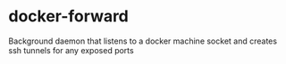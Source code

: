 # docker-forward
Background daemon that listens to a docker machine socket and creates ssh tunnels for any exposed ports
